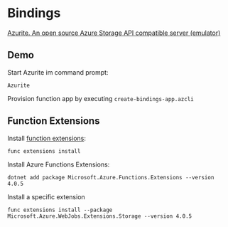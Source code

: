 # Bindings

[Azurite. An open source Azure Storage API compatible server (emulator)](https://marketplace.visualstudio.com/items?itemName=Azurite.azurite)

## Demo

Start Azurite im command prompt:

```
Azurite
```

Provision function app by executing `create-bindings-app.azcli`

## Function Extensions

Install [function extensions](https://docs.microsoft.com/en-us/azure/azure-functions/functions-bindings-register#access-extensions-in-non-net-languages):

```
func extensions install
```

Install Azure Functions Extensions:

```
dotnet add package Microsoft.Azure.Functions.Extensions --version 4.0.5
```
Install a specific extension

```
func extensions install --package Microsoft.Azure.WebJobs.Extensions.Storage --version 4.0.5
```
